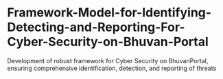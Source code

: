 # Framework-Model-for-Identifying-Detecting-and-Reporting-For-Cyber-Security-on-Bhuvan-Portal
Development of robust framework for Cyber Security on BhuvanPortal, ensuring comprehensive identification, detection, and reporting of threats

